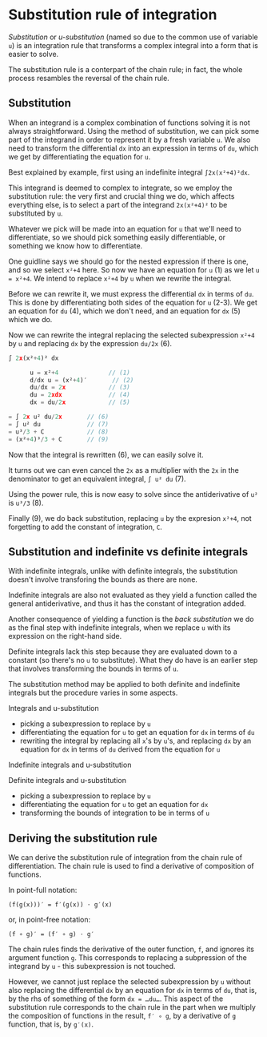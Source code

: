 # Substitution rule of integration

*Substitution* or *u-substitution* (named so due to the common use of variable `u`) is an integration rule that transforms a complex integral into a form that is easier to solve.

The substitution rule is a conterpart of the chain rule; in fact, the whole process resambles the reversal of the chain rule.

## Substitution

When an integrand is a complex combination of functions solving it is not always straightforward. Using the method of substitution, we can pick some part of the integrand in order to represent it by a fresh variable `u`. We also need to transform the differential `dx` into an expression in terms of `du`, which we get by differentiating the equation for `u`. 

Best explained by example, first using an indefinite integral `∫2x(x²+4)²dx`.

This integrand is deemed to complex to integrate, so we employ the substitution rule: the very first and crucial thing we do, which affects everything else, is to select a part of the integrand `2x(x²+4)²` to be substituted by `u`.

Whatever we pick will be made into an equation for `u` that we'll need to differentiate, so we should pick something easily differentiable, or something we know how to differentiate.

One guidline says we should go for the nested expression if there is one, and so we select `x²+4` here. So now we have an equation for `u` (1) as we let `u = x²+4`. We intend to replace `x²+4` by `u` when we rewrite the integral. 

Before we can rewrite it, we must express the differential `dx` in terms of `du`. This is done by differentiating both sides of the equation for `u` (2-3). We get an equation for `du` (4), which we don't need, and an equation for `dx` (5) which we do.

Now we can rewrite the integral replacing the selected subexpression `x²+4` by `u` and replacing `dx` by the expression `du/2x` (6).

```js
∫ 2x(x²+4)² dx

      u = x²+4              // (1)
      d/dx u = (x²+4)′       // (2)
      du/dx = 2x            // (3)
      du = 2xdx             // (4)
      dx = du/2x            // (5)

= ∫ 2x u² du/2x       // (6)
= ∫ u² du             // (7)
= u³/3 + C            // (8)
= (x²+4)³/3 + C       // (9)
```

Now that the integral is rewritten (6), we can easily solve it. 

It turns out we can even cancel the `2x` as a multiplier with the `2x` in the denominator to get an equivalent integral, `∫ u² du` (7).

Using the power rule, this is now easy to solve since the antiderivative of `u²` is `u³/3` (8).

Finally (9), we do back substitution, replacing `u` by the expresion `x²+4`, not forgetting to add the constant of integration, `C`.

## Substitution and indefinite vs definite integrals

With indefinite integrals, unlike with definite integrals, the substitution doesn't involve transforing the bounds as there are none.

Indefinite integrals are also not evaluated as they yield a function called the general antiderivative, and thus it has the constant of integration added. 

Another consequence of yielding a function is the *back substitution* we do as the final step with indefinite integrals, when we replace `u` with its expression on the right-hand side. 

Definite integrals lack this step because they are evaluated down to a constant (so there's no `u` to substitute). What they do have is an earlier step that involves transforming the bounds in terms of `u`.

The substitution method may be applied to both definite and indefinite integrals but the procedure varies in some aspects. 


Integrals and u-substitution
- picking a subexpression to replace by `u`
- differentiating the equation for `u` to get an equation for `dx` in terms of `du`
- rewriting the integral by replacing all `x`'s by `u`'s, and replacing `dx` by an equation for `dx` in terms of `du` derived from the equation for `u`


Indefinite integrals and u-substitution

Definite integrals and u-substitution
- picking a subexpression to replace by `u`
- differentiating the equation for `u` to get an equation for `dx`
- transforming the bounds of integration to be in terms of `u`



## Deriving the substitution rule

We can derive the substitution rule of integration from the chain rule of differentiation. The chain rule is used to find a derivative of composition of functions.

In point-full notation:

    (f(g(x)))′ = f′(g(x)) ⋅ g′(x)

or, in point-free notation:

    (f ∘ g)′ = (f′ ∘ g) ⋅ g′

The chain rules finds the derivative of the outer function, `f`, and ignores its argument function `g`. This corresponds to replacing a subpression of the integrand by `u` - this subexpression is not touched. 

However, we cannot just replace the selected subexpression by `u` without also replacing the differential `dx` by an equation for `dx` in terms of `du`, that is, by the rhs of something of the form `dx = …du…`. This aspect of the substitution rule corresponds to the chain rule in the part when we multiply the composition of functions in the result, `f′ ∘ g`, by a derivative of `g` function, that is, by `g′(x)`.
